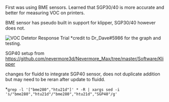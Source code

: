 First was using BME sensors.  Learned that SGP30/40 is more accurate and better for measuring VOC on printers.

BME sensor has pseudo built in support for klipper, SGP30/40 however does not.

![VOC Detetor Response Trial](https://user-images.githubusercontent.com/2658/213833893-e2d6ee10-d895-4833-af44-51245fcbe39f.png)
*credit to Dr_Dave#5986 for the graph and testing.

SGP40 setup from https://github.com/nevermore3d/Nevermore_Max/tree/master/Software/Klipper


changes for fluidd to integrate SGP40 sensor, does not duplicate addition but may need to be reran after update to fluidd.

*<code>grep -l '\["bme280","htu21d"\]' * -R | xargs sed -i 's/"bme280","htu21d"/"bme280","htu21d","SGP40"/g' </code>
